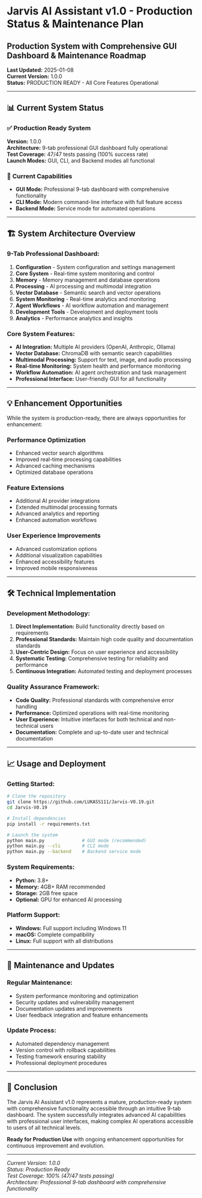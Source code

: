 # Jarvis AI Assistant v1.0 - Production Status & Maintenance Plan
## Production System with Comprehensive GUI Dashboard & Maintenance Roadmap

**Last Updated:** 2025-01-08  
**Current Version:** 1.0.0  
**Status:** PRODUCTION READY - All Core Features Operational  

---

## 📊 **Current System Status**

### ✅ **Production Ready System**
**Version:** 1.0.0  
**Architecture:** 9-tab professional GUI dashboard fully operational  
**Test Coverage:** 47/47 tests passing (100% success rate)  
**Launch Modes:** GUI, CLI, and Backend modes all functional  

### 🎯 **Current Capabilities**
- **GUI Mode:** Professional 9-tab dashboard with comprehensive functionality
- **CLI Mode:** Modern command-line interface with full feature access
- **Backend Mode:** Service mode for automated operations

---

## 🏗️ **System Architecture Overview**

### **9-Tab Professional Dashboard:**
1. **Configuration** - System configuration and settings management
2. **Core System** - Real-time system monitoring and control  
3. **Memory** - Memory management and database operations
4. **Processing** - AI processing and multimodal integration
5. **Vector Database** - Semantic search and vector operations
6. **System Monitoring** - Real-time analytics and monitoring
7. **Agent Workflows** - AI workflow automation and management
8. **Development Tools** - Development and deployment tools
9. **Analytics** - Performance analytics and insights

### **Core System Features:**
- **AI Integration:** Multiple AI providers (OpenAI, Anthropic, Ollama)
- **Vector Database:** ChromaDB with semantic search capabilities
- **Multimodal Processing:** Support for text, image, and audio processing
- **Real-time Monitoring:** System health and performance monitoring
- **Workflow Automation:** AI agent orchestration and task management
- **Professional Interface:** User-friendly GUI for all functionality

---

## 💡 **Enhancement Opportunities**

While the system is production-ready, there are always opportunities for enhancement:

### **Performance Optimization**
- Enhanced vector search algorithms
- Improved real-time processing capabilities
- Advanced caching mechanisms
- Optimized database operations

### **Feature Extensions**
- Additional AI provider integrations
- Extended multimodal processing formats
- Advanced analytics and reporting
- Enhanced automation workflows

### **User Experience Improvements**
- Advanced customization options
- Additional visualization capabilities
- Enhanced accessibility features
- Improved mobile responsiveness

---

## 🛠️ **Technical Implementation**

### **Development Methodology:**
1. **Direct Implementation:** Build functionality directly based on requirements
2. **Professional Standards:** Maintain high code quality and documentation standards
3. **User-Centric Design:** Focus on user experience and accessibility
4. **Systematic Testing:** Comprehensive testing for reliability and performance
5. **Continuous Integration:** Automated testing and deployment processes

### **Quality Assurance Framework:**
- **Code Quality:** Professional standards with comprehensive error handling
- **Performance:** Optimized operations with real-time monitoring
- **User Experience:** Intuitive interfaces for both technical and non-technical users
- **Documentation:** Complete and up-to-date user and technical documentation

---

## 📈 **Usage and Deployment**

### **Getting Started:**
```bash
# Clone the repository
git clone https://github.com/LUKASS111/Jarvis-V0.19.git
cd Jarvis-V0.19

# Install dependencies
pip install -r requirements.txt

# Launch the system
python main.py              # GUI mode (recommended)
python main.py --cli        # CLI mode
python main.py --backend    # Backend service mode
```

### **System Requirements:**
- **Python:** 3.8+ 
- **Memory:** 4GB+ RAM recommended
- **Storage:** 2GB free space
- **Optional:** GPU for enhanced AI processing

### **Platform Support:**
- **Windows:** Full support including Windows 11
- **macOS:** Complete compatibility
- **Linux:** Full support with all distributions

---

## 🔄 **Maintenance and Updates**

### **Regular Maintenance:**
- System performance monitoring and optimization
- Security updates and vulnerability management
- Documentation updates and improvements
- User feedback integration and feature enhancements

### **Update Process:**
- Automated dependency management
- Version control with rollback capabilities
- Testing framework ensuring stability
- Professional deployment procedures

---

## 🎯 **Conclusion**

The Jarvis AI Assistant v1.0 represents a mature, production-ready system with comprehensive functionality accessible through an intuitive 9-tab dashboard. The system successfully integrates advanced AI capabilities with professional user interfaces, making complex AI operations accessible to users of all technical levels.

**Ready for Production Use** with ongoing enhancement opportunities for continuous improvement and evolution.

---

*Current Version: 1.0.0*  
*Status: Production Ready*  
*Test Coverage: 100% (47/47 tests passing)*  
*Architecture: Professional 9-tab dashboard with comprehensive functionality*